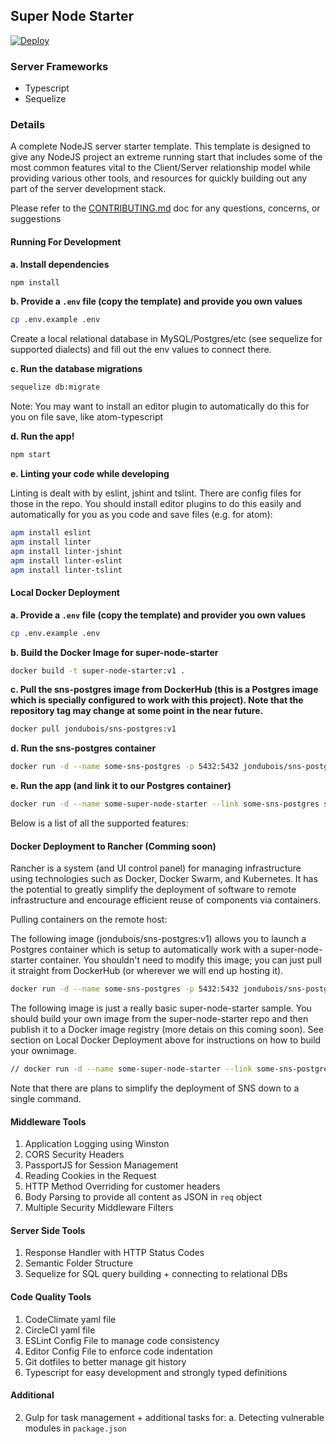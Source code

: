 ## Super Node Starter

[![Deploy](https://www.herokucdn.com/deploy/button.svg)](https://heroku.com/deploy?template=https://github.com/gigster-eng/super-node-starter)

### Server Frameworks

- Typescript
- Sequelize

### Details

A complete NodeJS server starter template. This template is designed to give any NodeJS project an extreme running start that includes some of the most common features vital to the Client/Server relationship model while providing various other tools, and resources for quickly building out any part of the server development stack.

Please refer to the [CONTRIBUTING.md](https://github.com/gigster-eng/super-node-starter/blob/master/CONTRIBUTING.md) doc for any questions, concerns, or suggestions

#### Running For Development

**a. Install dependencies**

```sh
npm install
```

**b. Provide a `.env` file (copy the template) and provide you own values**

```sh
cp .env.example .env
```

Create a local relational database in MySQL/Postgres/etc (see sequelize for supported dialects) and fill out the env values to connect there.

**c. Run the database migrations**

```sh
sequelize db:migrate
```

Note: You may want to install an editor plugin to automatically do this for you on file save, like atom-typescript

**d. Run the app!**

```sh
npm start
```

**e. Linting your code while developing**

Linting is dealt with by eslint, jshint and tslint. There are config files for those in the repo. You should install editor plugins to do this easily and automatically for you as you code and save files (e.g. for atom):

```sh
apm install eslint
apm install linter
apm install linter-jshint
apm install linter-eslint
apm install linter-tslint
```

#### Local Docker Deployment

**a. Provide a `.env` file (copy the template) and provider you own values**

```sh
cp .env.example .env
```

**b. Build the Docker Image for super-node-starter**

```sh
docker build -t super-node-starter:v1 .
```

**c. Pull the sns-postgres image from DockerHub (this is a Postgres image which is specially configured to work with this project).
Note that the repository tag may change at some point in the near future.**

```sh
docker pull jondubois/sns-postgres:v1
```

**d. Run the sns-postgres container**

```sh
docker run -d --name some-sns-postgres -p 5432:5432 jondubois/sns-postgres:v1
```

**e. Run the app (and link it to our Postgres container)**

```sh
docker run -d --name some-super-node-starter --link some-sns-postgres super-node-starter:v1
```

Below is a list of all the supported features:

#### Docker Deployment to Rancher (Comming soon)

Rancher is a system (and UI control panel) for managing infrastructure using technologies such as Docker, Docker Swarm, and Kubernetes. It has the potential to greatly simplify the deployment of software to remote infrastructure and encourage efficient reuse of components via containers.

Pulling containers on the remote host:

The following image (jondubois/sns-postgres:v1) allows you to launch a Postgres container which is setup to automatically work with a super-node-starter container.
You shouldn't need to modify this image; you can just pull it straight from DockerHub (or wherever we will end up hosting it).

```sh
docker run -d --name some-sns-postgres -p 5432:5432 jondubois/sns-postgres:v1
```

The following image is just a really basic super-node-starter sample. You should build your own image from the super-node-starter repo and then
publish it to a Docker image registry (more detais on this coming soon). See section on Local Docker Deployment above for instructions on how
to build your ownimage.

```sh
// docker run -d --name some-super-node-starter --link some-sns-postgres -p 3000:3000 dockerhub-username/super-node-starter:v1
```

Note that there are plans to simplify the deployment of SNS down to a single command.

#### Middleware Tools
1. Application Logging using Winston
2. CORS Security Headers
3. PassportJS for Session Management
4. Reading Cookies in the Request
5. HTTP Method Overriding for customer headers
6. Body Parsing to provide all content as JSON in `req` object
7. Multiple Security Middleware Filters

#### Server Side Tools
1. Response Handler with HTTP Status Codes
2. Semantic Folder Structure
3. Sequelize for SQL query building + connecting to relational DBs

#### Code Quality Tools
1. CodeClimate yaml file
2. CircleCI yaml file
3. ESLint Config File to manage code consistency
4. Editor Config File to enforce code indentation
5. Git dotfiles to better manage git history
6. Typescript for easy development and strongly typed definitions

#### Additional
2. Gulp for task management + additional tasks for:
	a. Detecting vulnerable modules in `package.json`
